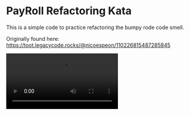 # PayRoll Refactoring Kata

This is a simple code to practice refactoring the bumpy rode code smell.

Originally found here:
https://toot.legacycode.rocks/@nicoespeon/110226815487285845

![bumpy road](https://nyc3.digitaloceanspaces.com/mastodon-corgibytes/media_attachments/files/110/226/814/417/709/481/original/6d164f4996c3af1e.mp4)

